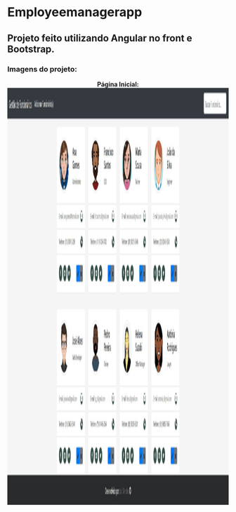 # Employeemanagerapp

## Projeto feito utilizando Angular no front e Bootstrap.

### Imagens do projeto:

<p align="center">
  <b>Página Inicial:</b><br>
  <font>
    <img src = "https://github.com/fcoiuri/employeemanagerapp/blob/master/src/assets/img/Home_Page.JPG" width = "2504" height =  "951" >
  </font>
  <br><br>
</p>
